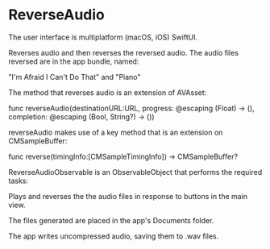 # ReverseAudio

The user interface is multiplatform (macOS, iOS) SwiftUI.

Reverses audio and then reverses the reversed audio. The audio files reversed are in the app bundle, named:

"I'm Afraid I Can't Do That" and 
"Piano"

The method that reverses audio is an extension of AVAsset:

func reverseAudio(destinationURL:URL, progress: @escaping (Float) -> (), completion: @escaping (Bool, String?) -> ())

reverseAudio makes use of a key method that is an extension on CMSampleBuffer:

func reverse(timingInfo:[CMSampleTimingInfo]) -> CMSampleBuffer?

ReverseAudioObservable is an ObservableObject that performs the required tasks:

Plays and reverses the the audio files in response to buttons in the main view. 

The files generated are placed in the app's Documents folder.

The app writes uncompressed audio, saving them to .wav files.
